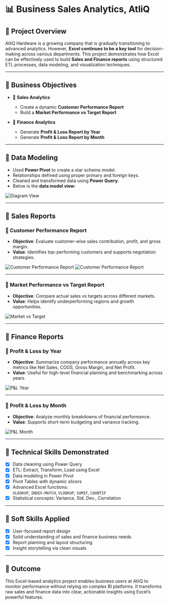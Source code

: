# 📊 Business Sales Analytics, AtliQ

## 📁 Project Overview

AtliQ Hardware is a growing company that is gradually transitioning to advanced analytics. However, **Excel continues to be a key tool** for decision-making across various departments. This project demonstrates how Excel can be effectively used to build **Sales and Finance reports** using structured ETL processes, data modeling, and visualization techniques.

---

## 🎯 Business Objectives

- 📌 **Sales Analytics**
  - Create a dynamic **Customer Performance Report**
  - Build a **Market Performance vs Target Report**

- 📌 **Finance Analytics**
  - Generate **Profit & Loss Report by Year**
  - Generate **Profit & Loss Report by Month**

---

## 🧩 Data Modeling

- Used **Power Pivot** to create a star schema model.
- Relationships defined using proper primary and foreign keys.
- Cleaned and transformed data using **Power Query**.
- Below is the **data model view**:

![Diagram View](https://github.com/RamaniRavi/Business_Sales_Analytis/blob/main/report/picture/Data%20Model.png)

---

## 🧠 Sales Reports

### 🔹 Customer Performance Report

- **Objective**: Evaluate customer-wise sales contribution, profit, and gross margin.  
- **Value**: Identifies top-performing customers and supports negotiation strategies.
  
![Customer Performance Report](https://github.com/RamaniRavi/Business_Sales_Analytis/blob/main/report/picture/Customer%20Performance%20Report%201.jpg)
![Customer Performance Report](https://github.com/RamaniRavi/Business_Sales_Analytis/blob/main/report/picture/Customer%20Performance%20Report%202.jpg)

---

### 🔹 Market Performance vs Target Report

- **Objective**: Compare actual sales vs targets across different markets.  
- **Value**: Helps identify underperforming regions and growth opportunities.

![Market vs Target](https://github.com/RamaniRavi/Business_Sales_Analytis/blob/main/report/picture/Market%20Performance%20vs%20Target.png)

---

## 💼 Finance Reports

### 🔹 Profit & Loss by Year

- **Objective**: Summarize company performance annually across key metrics like Net Sales, COGS, Gross Margin, and Net Profit.  
- **Value**: Useful for high-level financial planning and benchmarking across years.

![P&L Year](https://github.com/RamaniRavi/Business_Sales_Analytis/blob/main/report/picture/P%20%26%20L%20Year.png)

---

### 🔹 Profit & Loss by Month

- **Objective**: Analyze monthly breakdowns of financial performance.  
- **Value**: Supports short-term budgeting and variance tracking.

![P&L Month](https://github.com/RamaniRavi/Business_Sales_Analytis/blob/main/report/picture/P%20%26%20L%20Month.png)

---

## 🧰 Technical Skills Demonstrated

- [x] Data cleaning using Power Query  
- [x] ETL: Extract, Transform, Load using Excel  
- [x] Data modeling in Power Pivot  
- [x] Pivot Tables with dynamic slicers  
- [x] Advanced Excel functions:  
  `XLOOKUP`, `INDEX-MATCH`, `VLOOKUP`, `SUMIF`, `COUNTIF`  
- [x] Statistical concepts: Variance, Std. Dev., Correlation  

---

## 🧠 Soft Skills Applied

- [x] User-focused report design  
- [x] Solid understanding of sales and finance business needs  
- [x] Report planning and layout structuring  
- [x] Insight storytelling via clean visuals  

---

## 📌 Outcome

This Excel-based analytics project enables business users at AtliQ to monitor performance without relying on complex BI platforms. It transforms raw sales and finance data into clear, actionable insights using Excel’s powerful features.
